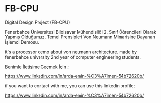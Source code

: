 # FB-CPU
Digital Design Project (FB-CPU)

Fenerbahçe Üniversitesi Bilgisayar Mühendisliği 2. Sınıf Öğrencileri Olarak Yapmış Olduğumuz, Temel Prensipleri Von Neumann Mimarisine Dayanan İşlemci Demosu.

it's a processor demo about von neumann architecture. made by fenerbahce university 2nd year of computer engineering students.

Benimle İletişime Geçmek İçin ;

https://www.linkedin.com/in/arda-emin-%C3%A7imen-54b72620b/


if you want to contact with me, you can use this linkedin profile;

https://www.linkedin.com/in/arda-emin-%C3%A7imen-54b72620b/




